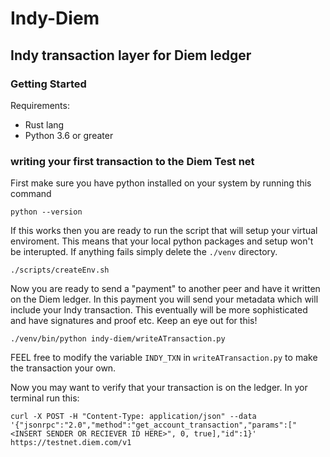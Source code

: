 # Indy-Diem
## Indy transaction layer for Diem ledger

### Getting Started 

Requirements:
* Rust lang
* Python 3.6 or greater 

### writing your first transaction to the Diem Test net

First make sure you have python installed on your system by running this command 

```
python --version
```

If this works then you are ready to run the script that will setup your virtual enviroment. This means that your local python packages and setup won't be interupted. If anything fails simply delete the `./venv` directory. 

```
./scripts/createEnv.sh
```

Now you are ready to send a "payment" to another peer and have it written on
the Diem ledger.  In this payment you will send your metadata which will include your Indy transaction. This eventually will be  more sophisticated and have signatures and proof etc. Keep an eye out for this!

```
./venv/bin/python indy-diem/writeATransaction.py
```

FEEL free to modify the variable `INDY_TXN` in `writeATransaction.py` to make the transaction your own.

Now you may want to verify that your transaction is on the ledger. In yor terminal run this:


```
curl -X POST -H "Content-Type: application/json" --data '{"jsonrpc":"2.0","method":"get_account_transaction","params":["<INSERT SENDER OR RECIEVER ID HERE>", 0, true],"id":1}' https://testnet.diem.com/v1

```










